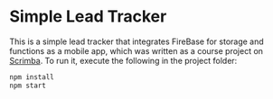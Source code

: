 # Simple Lead Tracker

This is a simple lead tracker that integrates FireBase for storage and functions as a mobile app, which was written as a course project on [Scrimba](https://scrimba.com). To run it, execute the following in the project folder:

```bash
npm install
npm start
```
